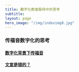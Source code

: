 ```yaml
---
title: 數字化教會服侍中的思考
subtitle:
layout: page
hero_image: "/img/indeximg8.jpg"
---
```


### 传福音数字化的思考

#### [数字化背景下传福音]()

#### [文宣是错的？]()
